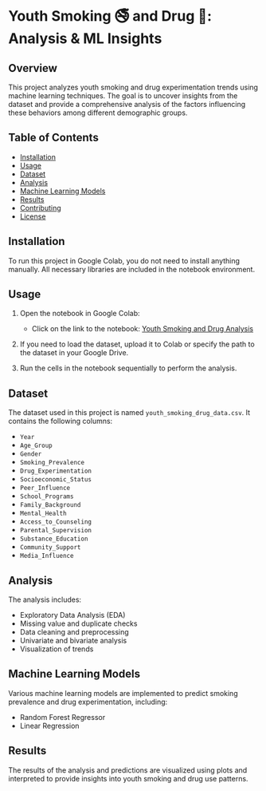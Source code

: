 # Youth Smoking 🚭 and Drug 💊: Analysis & ML Insights

## Overview

This project analyzes youth smoking and drug experimentation trends using machine learning techniques. The goal is to uncover insights from the dataset and provide a comprehensive analysis of the factors influencing these behaviors among different demographic groups.

## Table of Contents

- [Installation](#installation)
- [Usage](#usage)
- [Dataset](#dataset)
- [Analysis](#analysis)
- [Machine Learning Models](#machine-learning-models)
- [Results](#results)
- [Contributing](#contributing)
- [License](#license)

## Installation

To run this project in Google Colab, you do not need to install anything manually. All necessary libraries are included in the notebook environment.

## Usage

1. Open the notebook in Google Colab:
   - Click on the link to the notebook: [Youth Smoking and Drug Analysis](https://colab.research.google.com/drive/1ldzXAqUi5D9zAbZjJVHobEQIHJOvzK4X)

2. If you need to load the dataset, upload it to Colab or specify the path to the dataset in your Google Drive.

3. Run the cells in the notebook sequentially to perform the analysis.

## Dataset

The dataset used in this project is named `youth_smoking_drug_data.csv`. It contains the following columns:

- `Year`
- `Age_Group`
- `Gender`
- `Smoking_Prevalence`
- `Drug_Experimentation`
- `Socioeconomic_Status`
- `Peer_Influence`
- `School_Programs`
- `Family_Background`
- `Mental_Health`
- `Access_to_Counseling`
- `Parental_Supervision`
- `Substance_Education`
- `Community_Support`
- `Media_Influence`

## Analysis

The analysis includes:

- Exploratory Data Analysis (EDA)
- Missing value and duplicate checks
- Data cleaning and preprocessing
- Univariate and bivariate analysis
- Visualization of trends

## Machine Learning Models

Various machine learning models are implemented to predict smoking prevalence and drug experimentation, including:

- Random Forest Regressor
- Linear Regression

## Results

The results of the analysis and predictions are visualized using plots and interpreted to provide insights into youth smoking and drug use patterns.




